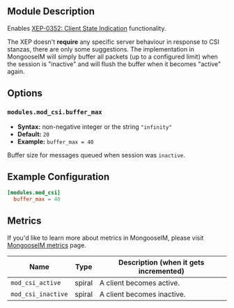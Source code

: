 ## Module Description

Enables [XEP-0352: Client State Indication](http://xmpp.org/extensions/xep-0352.html) functionality.

The XEP doesn't **require** any specific server behaviour in response to CSI stanzas, there are only some suggestions.
The implementation in MongooseIM will simply buffer all packets (up to a configured limit) when the session is "inactive" and will flush the buffer when it becomes "active" again.

## Options

### `modules.mod_csi.buffer_max`
* **Syntax:** non-negative integer or the string `"infinity"`
* **Default:** `20`
* **Example:** `buffer_max = 40`

Buffer size for messages queued when session was `inactive`.

## Example Configuration

```toml
[modules.mod_csi]
  buffer_max = 40
```

## Metrics

If you'd like to learn more about metrics in MongooseIM, please visit [MongooseIM metrics](../operation-and-maintenance/MongooseIM-metrics.md) page.

| Name               | Type   | Description (when it gets incremented) |
|--------------------|--------|----------------------------------------|
| `mod_csi_active`   | spiral | A client becomes active.               |
| `mod_csi_inactive` | spiral | A client becomes inactive.             |
